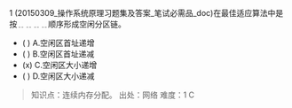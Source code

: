 1
(20150309_操作系统原理习题集及答案_笔试必需品_doc)在最佳适应算法中是按﹎﹎﹎﹎顺序形成空闲分区链。
- ( ) A.空闲区首址递增 
- ( ) B.空闲区首址递减 
- (x) C.空闲区大小递增 
- ( ) D.空闲区大小递减

> 知识点：连续内存分配。
> 出处：网络
> 难度：1
> C
